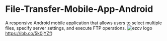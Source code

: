 # File-Transfer-Mobile-App-Android
A responsive Android mobile application that allows users to select multiple files, specify server settings, and execute FTP operations.
![ezcv logo](https://ibb.co/5k0jYZf)https://ibb.co/5k0jYZf)
